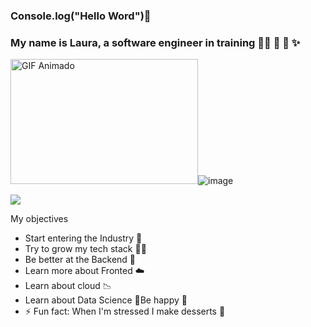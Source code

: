 ### Console.log("Hello Word")👋 
### My name is Laura, a software engineer in training 👩‍💻 🎒 🚀 ✨



<img src="https://media.giphy.com/media/jl5q0HJWcDbwQY4nSb/giphy.gif" alt="GIF Animado" width="300" height="200" />![image](https://user-images.githubusercontent.com/55905579/277828233-2572cf19-370e-46c2-bdf3-1b6c79b69f0b.png)



<p align="left" padding="2%">
  <a href="https://skillicons.dev">
    <img src="https://skillicons.dev/icons?i=git,fastapi,flutter,figma,github,mysql,nextjs,py,ts,react,spring,css,java,ai,linux" />
  </a>
</p>




My objectives
- Start entering the Industry 🌱 
- Try to grow my tech stack 💪🧙
- Be better at the Backend 📝 
- Learn more about Fronted ☁️ 
- Learn about cloud 📉
- Learn about Data Science 
🌈Be happy 🌟
- ⚡ Fun fact: When I'm stressed I make desserts 🍰
